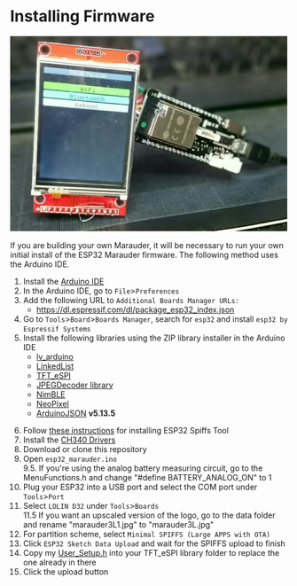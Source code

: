 # Installing Firmware

<p align="left">
  <img alt="ESP32 WROOM-32U" src="https://github.com/justcallmekoko/ESP32Marauder/blob/master/pictures/diy.png?raw=true" width="500">
</p>

If you are building your own Marauder, it will be necessary to run your own initial install of the ESP32 Marauder firmware. The following method uses the Arduino IDE. 

1. Install the [Arduino IDE](https://www.arduino.cc/en/main/software)
2. In the Arduino IDE, go to `File`>`Preferences`
3. Add the following URL to `Additional Boards Manager URLs:`
    - https://dl.espressif.com/dl/package_esp32_index.json
4. Go to `Tools`>`Board`>`Boards Manager`, search for `esp32` and install `esp32 by Espressif Systems`
5. Install the following libraries using the ZIP library installer in the Arduino IDE
    - [lv_arduino](https://github.com/lvgl/lv_arduino)
    - [LinkedList](https://github.com/ivanseidel/LinkedList)
    - [TFT_eSPI](https://github.com/justcallmekoko/TFT_eSPI)
    - [JPEGDecoder library](https://github.com/Bodmer/JPEGDecoder)
    - [NimBLE](https://github.com/h2zero/NimBLE-Arduino)
    - [NeoPixel](https://github.com/adafruit/Adafruit_NeoPixel)
    - [ArduinoJSON](https://github.com/bblanchon/ArduinoJson/releases/tag/v5.13.5) **v5.13.5**
<!---6. Install Bodmer's [TFT_eSPI](https://github.com/Bodmer/TFT_eSPI) library in your Arduino IDE--->
6. Follow [these instructions](https://github.com/me-no-dev/arduino-esp32fs-plugin) for installing ESP32 Spiffs Tool
7. Install the [CH340 Drivers](https://github.com/justcallmekoko/ESP32Marauder/blob/master/Drivers/CH34x_Install_Windows_v3_4.EXE)
8. Download or clone this repository
9. Open `esp32_marauder.ino`  
9.5. If you're using the analog battery measuring circuit, go to the MenuFunctions.h and change "#define BATTERY_ANALOG_ON" to 1
10. Plug your ESP32 into a USB port and select the COM port under `Tools`>`Port`
11. Select `LOLIN D32` under `Tools`>`Boards`  
11.5 If you want an upscaled version of the logo, go to the data folder and rename "marauder3L1.jpg" to "marauder3L.jpg"
12. For partition scheme, select `Minimal SPIFFS (Large APPS with OTA)`
12. Click `ESP32 Sketch Data Upload` and wait for the SPIFFS upload to finish
13. Copy my [User_Setup.h](https://github.com/justcallmekoko/ESP32Marauder/blob/master/User_Setup.h) into your TFT_eSPI library folder to replace the one already in there
13. Click the upload button